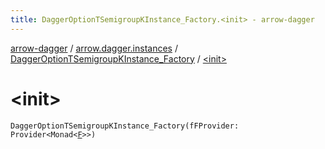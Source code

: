 ```yaml
---
title: DaggerOptionTSemigroupKInstance_Factory.<init> - arrow-dagger
---
```


[arrow-dagger](../../index.html) / [arrow.dagger.instances](../index.html) / [DaggerOptionTSemigroupKInstance_Factory](index.html) / [&lt;init&gt;](./-init-.html)

# &lt;init&gt;

`DaggerOptionTSemigroupKInstance_Factory(fFProvider: Provider<Monad<`[`F`](index.html#F)`>>)`